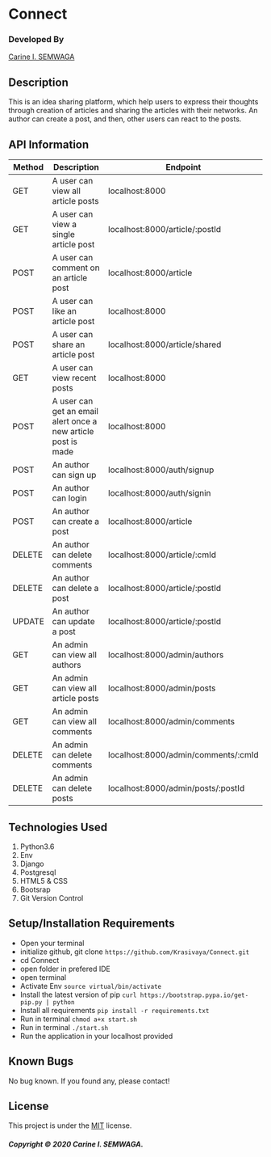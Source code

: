 # Connect

### Developed By
[Carine I. SEMWAGA](https://github.com/Krasivaya)

## Description
This is an idea sharing platform, which help users to express their thoughts through creation of articles and sharing the articles with their networks. An author can create a post, and then, other users can react to the posts.

## API Information

|   Method   |   Description   |   Endpoint  |
|  -------   |   ---   |   ---   |
|   GET    |   A user can view all article posts  |   localhost:8000  |
|   GET |   A user can view a single article post  |   localhost:8000/article/:postId   |
|   POST  |   A user can comment on an article post  |   localhost:8000/article |
|  POST |   A user can like an article post  |   localhost:8000  |
| POST    |   A user can share an article post  |   localhost:8000/article/shared  |
|   GET    |   A user can view recent posts   |   localhost:8000    |
|   POST   |   A user can get an email alert once a new article post is made  |   localhost:8000 |
|   POST  |   An author can sign up  |   localhost:8000/auth/signup   |
| POST    |   An author can login  |   localhost:8000/auth/signin    |
|   POST    |   An author can create a post    |   localhost:8000/article    |
|   DELETE   |   An author can delete comments  |   localhost:8000/article/:cmId |
|   DELETE    |   An author can delete a post  |   localhost:8000/article/:postId    |
|   UPDATE    |   An author can update a post  |   localhost:8000/article/:postId    |
|   GET    |   An admin can view all authors    |   localhost:8000/admin/authors    |
|   GET    |   An admin can view all article posts    |   localhost:8000/admin/posts    |
|   GET    |   An admin can view all comments    |   localhost:8000/admin/comments    |
|   DELETE    |   An admin can delete comments    |   localhost:8000/admin/comments/:cmId    |
|   DELETE    |   An admin can delete posts    |   localhost:8000/admin/posts/:postId    |


## Technologies Used

1. Python3.6
2. Env
3. Django 
4. Postgresql
5. HTML5 & CSS
6. Bootsrap
7. Git Version Control 

## Setup/Installation Requirements

* Open your terminal
* initialize github, git clone ` https://github.com/Krasivaya/Connect.git `
* cd Connect
* open folder in prefered IDE
* open terminal
* Activate Env `source virtual/bin/activate`
* Install the latest version of pip `curl https://bootstrap.pypa.io/get-pip.py | python`
* Install all requirements `pip install -r requirements.txt`
* Run in terminal `chmod a+x start.sh`
* Run in terminal `./start.sh`
* Run the application in your localhost provided

## Known Bugs
No bug known. If you found any, please contact!

## License
This project is under the [MIT](https://github.com/Krasivaya/Connect/blob/master/LICENSE) license.

##### Copyright © 2020 Carine I. SEMWAGA.
